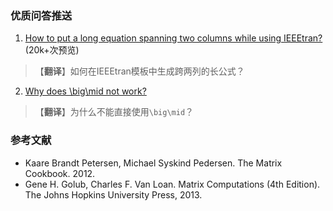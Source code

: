 ### 优质问答推送

1. [How to put a long equation spanning two columns while using IEEEtran?](https://tex.stackexchange.com/q/255086/227605) (20k+次预览)
  > 【**翻译**】如何在IEEEtran模板中生成跨两列的长公式？
2. [Why does \big\mid not work?](https://tex.stackexchange.com/q/239242/227605)
  > 【**翻译**】为什么不能直接使用`\big\mid`？

### 参考文献

- Kaare Brandt Petersen, Michael Syskind Pedersen. The Matrix Cookbook. 2012.
- Gene H. Golub, Charles F. Van Loan. Matrix Computations (4th Edition). The Johns Hopkins University Press, 2013.
